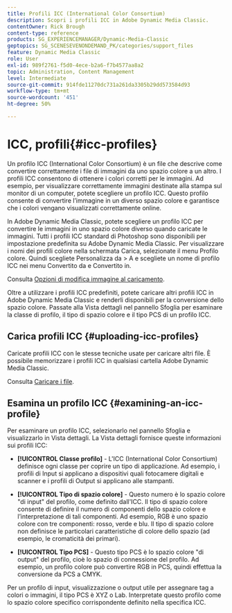 ```yaml
---
title: Profili ICC (International Color Consortium)
description: Scopri i profili ICC in Adobe Dynamic Media Classic.
contentOwner: Rick Brough
content-type: reference
products: SG_EXPERIENCEMANAGER/Dynamic-Media-Classic
geptopics: SG_SCENESEVENONDEMAND_PK/categories/support_files
feature: Dynamic Media Classic
role: User
exl-id: 989f2761-f5d0-4ece-b2a6-f7b4577aa8a2
topic: Administration, Content Management
level: Intermediate
source-git-commit: 914fde11270dc731a261da3305b29dd573584d93
workflow-type: tm+mt
source-wordcount: '451'
ht-degree: 50%

---
```


# ICC, profili{#icc-profiles}

Un profilo ICC (International Color Consortium) è un file che descrive come convertire correttamente i file di immagini da uno spazio colore a un altro. I profili ICC consentono di ottenere i colori corretti per le immagini. Ad esempio, per visualizzare correttamente immagini destinate alla stampa sul monitor di un computer, potete scegliere un profilo ICC. Questo profilo consente di convertire l’immagine in un diverso spazio colore e garantisce che i colori vengano visualizzati correttamente online.

In Adobe Dynamic Media Classic, potete scegliere un profilo ICC per convertire le immagini in uno spazio colore diverso quando caricate le immagini. Tutti i profili ICC standard di Photoshop sono disponibili per impostazione predefinita su Adobe Dynamic Media Classic. Per visualizzare i nomi dei profili colore nella schermata Carica, selezionate il menu Profilo colore. Quindi scegliete Personalizza da > A e scegliete un nome di profilo ICC nei menu Convertito da e Convertito in.

Consulta [Opzioni di modifica immagine al caricamento](image-editing-options-upload.md#image-editing-options-at-upload).

Oltre a utilizzare i profili ICC predefiniti, potete caricare altri profili ICC in Adobe Dynamic Media Classic e renderli disponibili per la conversione dello spazio colore. Passate alla Vista dettagli nel pannello Sfoglia per esaminare la classe di profilo, il tipo di spazio colore e il tipo PCS di un profilo ICC.

## Carica profili ICC {#uploading-icc-profiles}

Caricate profili ICC con le stesse tecniche usate per caricare altri file. È possibile memorizzare i profili ICC in qualsiasi cartella Adobe Dynamic Media Classic.

Consulta [Caricare i file](uploading-files.md#uploading_your_files).

## Esamina un profilo ICC {#examining-an-icc-profile}

Per esaminare un profilo ICC, selezionarlo nel pannello Sfoglia e visualizzarlo in Vista dettagli. La Vista dettagli fornisce queste informazioni sui profili ICC:

* **[!UICONTROL Classe profilo]** - L&#39;ICC (International Color Consortium) definisce ogni classe per coprire un tipo di applicazione. Ad esempio, i profili di Input si applicano a dispositivi quali fotocamere digitali e scanner e i profili di Output si applicano alle stampanti.

* **[!UICONTROL Tipo di spazio colore]** - Questo numero è lo spazio colore &quot;di input&quot; del profilo, come definito dall&#39;ICC. Il tipo di spazio colore consente di definire il numero di componenti dello spazio colore e l’interpretazione di tali componenti. Ad esempio, RGB è uno spazio colore con tre componenti: rosso, verde e blu. Il tipo di spazio colore non definisce le particolari caratteristiche di colore dello spazio (ad esempio, le cromaticità dei primari).

* **[!UICONTROL Tipo PCS]** - Questo tipo PCS è lo spazio colore &quot;di output&quot; del profilo, cioè lo spazio di connessione del profilo. Ad esempio, un profilo colore può convertire RGB in PCS, quindi effettua la conversione da PCS a CMYK.

Per un profilo di input, visualizzazione o output utile per assegnare tag a colori o immagini, il tipo PCS è XYZ o Lab. Interpretate questo profilo come lo spazio colore specifico corrispondente definito nella specifica ICC.

